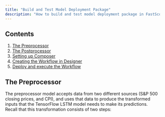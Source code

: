 ```yaml
---
title: "Build and Test Model Deployment Package"
description: "How to build and test model deployment package in FastScore"
---
```



## Contents

1. [The Preprocessor](#the-preprocessor)
2. [The Postprocessor](#the-postprocessor)
3. [Setting up Composer](#setting-up-composer)
4. [Creating the Workflow in Designer](#creating-the-workflow-in-designer)
5. [Deploy and execute the Workflow](#deploy-and-execute-the-workflow)

## The Preprocessor

The preprocessor model accepts data from two different sources (S&P 500 closing
prices, and CPI), and uses that data to produce the transformed inputs that the
TensorFlow LSTM model needs to make its predictions. Recall that this transformation
consists of two steps: